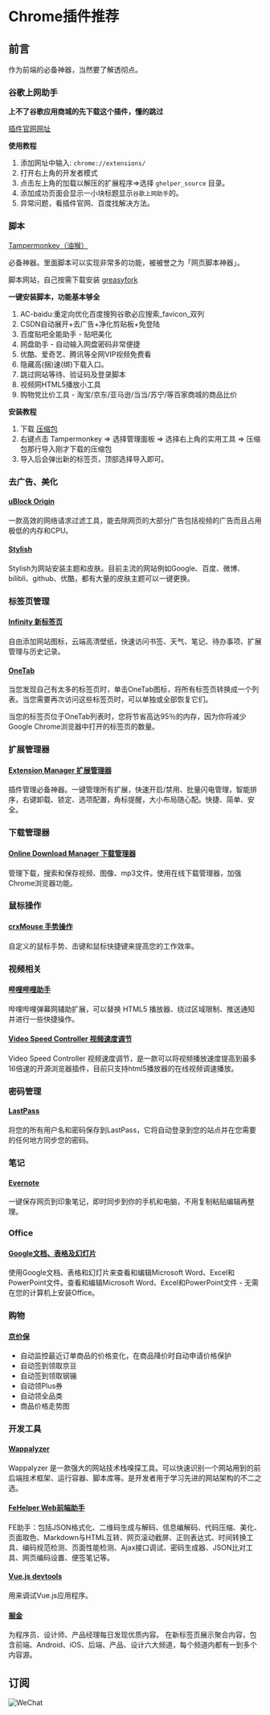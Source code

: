 # Chrome插件推荐

## 前言

作为前端的必备神器，当然要了解透彻点。

### 谷歌上网助手

**上不了谷歌应用商城的先下载这个插件，懂的跳过**

[插件官网网址](http://googlehelper.net/)

**使用教程**

1. 添加网址中输入: `chrome://extensions/`
2. 打开右上角的开发者模式
3. 点击左上角的加载以解压的扩展程序=>选择 `ghelper_source` 目录。
4. 添加成功页面会显示一小块标题显示`谷歌上网助手`的。
5. 异常问题，看插件官网、百度找解决方法。

### 脚本
 [Tampermonkey（油猴）](https://chrome.google.com/webstore/detail/dhdgffkkebhmkfjojejmpbldmpobfkfo)

必备神器。里面脚本可以实现非常多的功能，被被誉之为「网页脚本神器」。

脚本网站，自己按需下载安装 [greasyfork](https://greasyfork.org/zh-CN/scripts)

**一键安装脚本，功能基本够全**

1. AC-baidu:重定向优化百度搜狗谷歌必应搜索_favicon_双列
2. CSDN自动展开+去广告+净化剪贴板+免登陆
3. 百度贴吧全能助手 - 贴吧美化
4. 网盘助手 - 自动输入网盘密码非常便捷
5. 优酷、爱奇艺、腾讯等全网VIP视频免费看
6. 隐藏高(捆)速(绑)下载入口。
7. 跳过网站等待、验证码及登录脚本
8. 视频网HTML5播放小工具
9. 购物党比价工具 - 淘宝/京东/亚马逊/当当/苏宁/等百家商城的商品比价

**安装教程**

1. 下载 [压缩包](https://qqlcx5.lanzous.com/ibzisgd)
2. 右键点击 Tampermonkey => 选择管理面板 => 选择右上角的实用工具 => 压缩包那行导入刚才下载的压缩包
3. 导入后会弹出新的标签页，顶部选择导入即可。

### 去广告、美化

#### [uBlock Origin](https://chrome.google.com/webstore/detail/ublock-origin/cjpalhdlnbpafiamejdnhcphjbkeiagm)

一款高效的网络请求过滤工具，能去除网页的大部分广告包括视频的广告而且占用极低的内存和CPU。

#### [Stylish](https://chrome.zzzmh.cn/info?token=fjnbnpbmkenffdnngjfgmeleoegfcffe)

Stylish为网站安装主题和皮肤。目前主流的网站例如Google、百度、微博、bilibli、github、优酷，都有大量的皮肤主题可以一键更换。

### 标签页管理

#### [Infinity 新标签页](https://chrome.google.com/webstore/detail/infinity-new-tab-producti/dbfmnekepjoapopniengjbcpnbljalfg)

自由添加网站图标，云端高清壁纸，快速访问书签、天气、笔记、待办事项、扩展管理与历史记录。

#### [OneTab](https://chrome.google.com/webstore/detail/onetab/chphlpgkkbolifaimnlloiipkdnihall)

当您发现自己有太多的标签页时，单击OneTab图标，将所有标签页转换成一个列表。当您需要再次访问这些标签页时，可以单独或全部恢复它们。

当您的标签页位于OneTab列表时，您将节省高达95％的内存，因为你将减少Google Chrome浏览器中打开的标签页的数量。

### 扩展管理器

#### [Extension Manager 扩展管理器](https://chrome.zzzmh.cn/info?token=gjldcdngmdknpinoemndlidpcabkggco)

插件管理必备神器。一键管理所有扩展，快速开启/禁用、批量闪电管理，智能排序，右键卸载、锁定、选项配置，角标提醒，大小布局随心配。快捷、简单、安全。

### 下载管理器

#### [Online Download Manager 下载管理器](https://chrome.google.com/webstore/detail/online-download-manager/opjjpmhoiojifppkkcdabiobhakljdgm)

管理下载，搜索和保存视频、图像、mp3文件。使用在线下载管理器，加强Chrome浏览器功能。

### 鼠标操作

#### [crxMouse 手势操作](https://chrome.google.com/webstore/detail/crxmouse-chrome-gestures/jlgkpaicikihijadgifklkbpdajbkhjo)

自定义的鼠标手势、击键和鼠标快捷键来提高您的工作效率。


### 视频相关

#### [哔哩哔哩助手](https://chrome.google.com/webstore/detail/%E5%93%94%E5%93%A9%E5%93%94%E5%93%A9%E5%8A%A9%E6%89%8B%EF%BC%9Abilibilicom-%E7%BB%BC%E5%90%88%E8%BE%85%E5%8A%A9%E6%89%A9%E5%B1%95/kpbnombpnpcffllnianjibmpadjolanh)

哔哩哔哩弹幕网辅助扩展，可以替换 HTML5 播放器、绕过区域限制、推送通知并进行一些快捷操作。

#### [Video Speed Controller 视频速度调节](https://chrome.google.com/webstore/detail/video-speed-controller/nffaoalbilbmmfgbnbgppjihopabppdk)

Video Speed Controller 视频速度调节，是一款可以将视频播放速度提高到最多16倍速的开源浏览器插件，目前只支持html5播放器的在线视频调速播放。

### 密码管理

#### [LastPass](https://chrome.google.com/webstore/detail/lastpass-free-password-ma/hdokiejnpimakedhajhdlcegeplioahd)

将您的所有用户名和密码保存到LastPass，它将自动登录到您的站点并在您需要的任何地方同步您的密码。

### 笔记

#### [Evernote](https://chrome.google.com/webstore/detail/evernote-web-clipper/pioclpoplcdbaefihamjohnefbikjilc)

一键保存网页到印象笔记，即时同步到你的手机和电脑，不用复制粘贴编辑再整理。

### Office

#### [Google文档、表格及幻灯片](https://chrome.google.com/webstore/detail/office-editing-for-docs-s/gbkeegbaiigmenfmjfclcdgdpimamgkj)

使用Google文档、表格和幻灯片来查看和编辑Microsoft Word、Excel和PowerPoint文件。查看和编辑Microsoft Word、Excel和PowerPoint文件 - 无需在您的计算机上安装Office。

### 购物

#### [京价保](https://chrome.google.com/webstore/detail/%E4%BA%AC%E4%BB%B7%E4%BF%9D-%E4%BA%AC%E4%B8%9C%E4%BB%B7%E4%BF%9D%E5%8A%A9%E6%89%8B/gfgkebiommjpiaomalcbfefimhhanlfd)

* 自动监控最近订单商品的价格变化，在商品降价时自动申请价格保护
* 自动签到领取京豆
* 自动签到领取钢镚
* 自动领Plus券
* 自动领全品类
* 商品价格走势图

### 开发工具

#### [Wappalyzer](https://chrome.google.com/webstore/detail/wappalyzer/gppongmhjkpfnbhagpmjfkannfbllamg)

Wappalyzer 是一款强大的网站技术栈嗅探工具。可以快速识别一个网站用到的前后端技术框架、运行容器、脚本库等。是开发者用于学习先进的网站架构的不二之选。

#### [FeHelper Web前端助手](https://chrome.google.com/webstore/detail/fehelper%E5%89%8D%E7%AB%AF%E5%8A%A9%E6%89%8B/pkgccpejnmalmdinmhkkfafefagiiiad)

FE助手：包括JSON格式化、二维码生成与解码、信息编解码、代码压缩、美化、页面取色、Markdown与HTML互转、网页滚动截屏、正则表达式、时间转换工具、编码规范检测、页面性能检测、Ajax接口调试、密码生成器、JSON比对工具、网页编码设置、便签笔记等。

#### [Vue.js devtools](https://chrome.google.com/webstore/detail/vuejs-devtools/ljjemllljcmogpfapbkkighbhhppjdbg)

用来调试Vue.js应用程序。

#### [掘金](https://chrome.google.com/webstore/detail/%E6%8E%98%E9%87%91/lecdifefmmfjnjjinhaennhdlmcaeeeb)

为程序员、设计师、产品经理每日发现优质内容。 在新标签页展示聚合内容，包含前端、Android、iOS、后端、产品、设计六大频道，每个频道内都有一到多个内容源。

## 订阅

![WeChat](https://cdn.jsdelivr.net/gh/qqlcx5/figure-bed@1.1/img/WeChat.png)